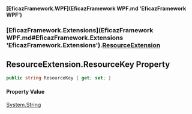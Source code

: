 #### [EficazFramework.WPF](EficazFramework WPF.md 'EficazFramework WPF')
### [EficazFramework.Extensions](EficazFramework WPF.md#EficazFramework.Extensions 'EficazFramework.Extensions').[ResourceExtension](EficazFramework.Extensions/ResourceExtension.md 'EficazFramework.Extensions.ResourceExtension')

## ResourceExtension.ResourceKey Property

```csharp
public string ResourceKey { get; set; }
```

#### Property Value
[System.String](https://docs.microsoft.com/en-us/dotnet/api/System.String 'System.String')